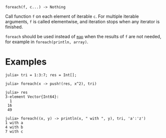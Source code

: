 ```
foreach(f, c...) -> Nothing
```

Call function `f` on each element of iterable `c`. For multiple iterable arguments, `f` is called elementwise, and iteration stops when any iterator is finished.

`foreach` should be used instead of [`map`](@ref) when the results of `f` are not needed, for example in `foreach(println, array)`.

# Examples

```jldoctest
julia> tri = 1:3:7; res = Int[];

julia> foreach(x -> push!(res, x^2), tri)

julia> res
3-element Vector{Int64}:
  1
 16
 49

julia> foreach((x, y) -> println(x, " with ", y), tri, 'a':'z')
1 with a
4 with b
7 with c
```
